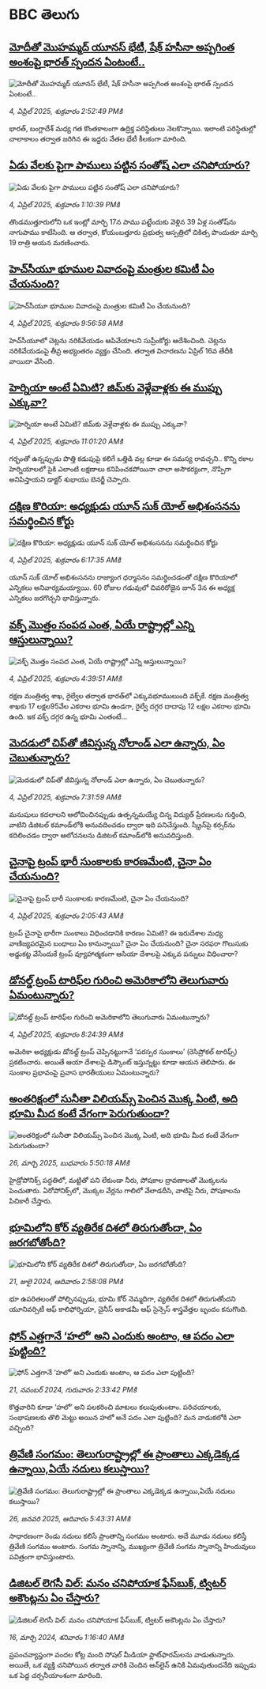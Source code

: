 # BBC తెలుగు## [మోదీతో మొహమ్మద్ యూనస్‌ భేటీ, షేక్ హసీనా అప్పగింత అంశంపై భారత్ స్పందన ఏంటంటే..](https://www.bbc.com/telugu/articles/c4g2zly31q9o?at_campaign=githubrss)![మోదీతో మొహమ్మద్ యూనస్‌ భేటీ, షేక్ హసీనా అప్పగింత అంశంపై భారత్ స్పందన ఏంటంటే..](https://ichef.bbci.co.uk/ace/standard/240/cpsprodpb/0866/live/bafaef40-1162-11f0-ba60-99b08c2860b3.jpg)_4, ఏప్రిల్ 2025, శుక్రవారం 2:52:49 PMకి_భారత్, బంగ్లాదేశ్ మధ్య గత కొంతకాలంగా ఉద్రిక్త పరిస్థితులు నెలకొన్నాయి. ఇలాంటి పరిస్థితుల్లో చాలాకాలం తర్వాత జరిగిన ఈ ఇద్దరు నేతల భేటీ కీలకంగా మారింది.## [ఏడు వేలకు పైగా పాములు పట్టిన సంతోష్ ఎలా చనిపోయారు?](https://www.bbc.com/telugu/articles/ckg1937y79go?at_campaign=githubrss)![ఏడు వేలకు పైగా పాములు పట్టిన సంతోష్ ఎలా చనిపోయారు?](https://ichef.bbci.co.uk/ace/standard/240/cpsprodpb/9038/live/1550b490-114d-11f0-b234-07dc7691c360.jpg)_4, ఏప్రిల్ 2025, శుక్రవారం 1:10:39 PMకి_తొండముత్తూరులోని ఒక ఇంట్లో మార్చి 17న పాము పట్టేందుకు వెళ్లిన 39 ఏళ్ల సంతోష్‌ను నాగుపాము కాటేసింది. 
ఆ తర్వాత, కోయంబత్తూరు ప్రభుత్వ ఆస్పత్రిలో చికిత్స పొందుతూ మార్చి 19 రాత్రి ఆయన మరణించారు.## [హెచ్‌సీయూ భూముల వివాదంపై మంత్రుల కమిటీ ఏం చేయనుంది? ](https://www.bbc.com/telugu/articles/cn4wz3n3v3ro?at_campaign=githubrss)![హెచ్‌సీయూ భూముల వివాదంపై మంత్రుల కమిటీ ఏం చేయనుంది? ](https://ichef.bbci.co.uk/ace/standard/240/cpsprodpb/74b3/live/98cc64c0-113b-11f0-ac9f-c37d6fd89579.jpg)_4, ఏప్రిల్ 2025, శుక్రవారం 9:56:58 AMకి_హెచ్‌సీయూలో చెట్లను నరికివేయడం ఆపివేయాలని సుప్రీంకోర్టు ఆదేశించింది. చెట్లను నరికివేయడంపై తీవ్ర అభ్యంతరం వ్యక్తం చేసింది. తర్వాత విచారణను ఏప్రిల్ 16వ తేదీకి వాయిదా వేసింది.## [హెర్నియా అంటే ఏమిటి? జిమ్‌‌కు వెళ్లేవాళ్లకు ఈ ముప్పు ఎక్కువా?](https://www.bbc.com/telugu/articles/c0jgdyjzy8do?at_campaign=githubrss)![హెర్నియా అంటే ఏమిటి? జిమ్‌‌కు వెళ్లేవాళ్లకు ఈ ముప్పు ఎక్కువా?](https://ichef.bbci.co.uk/ace/standard/240/cpsprodpb/cc1e/live/e43d77c0-1143-11f0-bf77-53586c0d950e.jpg)_4, ఏప్రిల్ 2025, శుక్రవారం 11:01:20 AMకి_గర్భంతో ఉన్నప్పుడు పొత్తి కడుపుపై కలిగే ఒత్తిడి వల్ల కూడా ఈ సమస్య రావచ్చని.. కొన్ని రకాల హెర్నియాలలో పైకి ఎలాంటి లక్షణాలు కనిపించకపోయినా చాలా అసౌకర్యంగా, నొప్పిగా అనిపిస్తాయని డాక్టర్ శుభాయు బెనర్జీ చెప్పారు.## [దక్షిణ కొరియా: అధ్యక్షుడు యూన్ సుక్ యోల్ అభిశంసనను సమర్థించిన కోర్టు](https://www.bbc.com/telugu/articles/czx15kqg2x2o?at_campaign=githubrss)![దక్షిణ కొరియా: అధ్యక్షుడు యూన్ సుక్ యోల్ అభిశంసనను సమర్థించిన కోర్టు](https://ichef.bbci.co.uk/ace/standard/240/cpsprodpb/24e7/live/46f23e90-111d-11f0-b9d8-bd74da7b5dce.jpg)_4, ఏప్రిల్ 2025, శుక్రవారం 6:17:35 AMకి_యూన్ సుక్ యోల్ అభిశంసనను రాజ్యాంగ ధర్మాసనం సమర్థించడంతో దక్షిణ కొరియాలో ఎన్నికలు అనివార్యమయ్యాయి. 60 రోజుల గడువులో చివరిరోజైన జూన్ 3న ఈ అధ్యక్ష ఎన్నికలు జరగొచ్చని భావిస్తున్నారు.## [వక్ఫ్ మొత్తం సంపద ఎంత, ఏయే రాష్ట్రాల్లో ఎన్ని ఆస్తులున్నాయి?](https://www.bbc.com/telugu/articles/c8rgjj5zy76o?at_campaign=githubrss)![వక్ఫ్ మొత్తం సంపద ఎంత, ఏయే రాష్ట్రాల్లో ఎన్ని ఆస్తులున్నాయి?](https://ichef.bbci.co.uk/ace/standard/240/cpsprodpb/9bb6/live/6754c0a0-110d-11f0-850a-d542d822e82d.jpg)_4, ఏప్రిల్ 2025, శుక్రవారం 4:39:51 AMకి_రక్షణ మంత్రిత్వ శాఖ, రైల్వేల తర్వాత భారత్‌లో ఎక్కువభూములుంది వక్ఫ్‌కే. రక్షణ మంత్రిత్వ శాఖకు 17 లక్షల95వేల ఎకరాల భూమి ఉండగా, రైల్వే దగ్గర దాదాపు 12 లక్షల ఎకరాల భూమి ఉంది.  ఇక వక్ఫ్ దగ్గర ఉన్న భూమి ఎంతంటే...## [మెదడులో చిప్‌తో జీవిస్తున్న నోలాండ్ ఎలా ఉన్నారు, ఏం చెబుతున్నారు? ](https://www.bbc.com/telugu/articles/cz7vz9w4nrpo?at_campaign=githubrss)![మెదడులో చిప్‌తో జీవిస్తున్న నోలాండ్ ఎలా ఉన్నారు, ఏం చెబుతున్నారు? ](https://ichef.bbci.co.uk/ace/standard/240/cpsprodpb/98f6/live/c72680f0-07c0-11f0-88b7-5556e7b55c5e.jpg)_4, ఏప్రిల్ 2025, శుక్రవారం 7:31:59 AMకి_మనుషులు కదలాలని ఆలోచించినప్పుడు ఉత్పన్నమయ్యే చిన్న విద్యుత్ ప్రేరణలను గుర్తించి, వాటిని డిజిటల్ కమాండ్‌లోకి అనువదించడం ద్వారా ఇది పనిచేస్తుంది. స్క్రీన్‌పై కర్సర్‌ను కదిలించడం ద్వారా ఆలోచనలను డిజిటల్ కమాండ్‌లోకి అనువదిస్తుంది.## [చైనాపై ట్రంప్ భారీ సుంకాలకు కారణమేంటి, చైనా ఏం చేయనుంది?](https://www.bbc.com/telugu/articles/c87pxnqll83o?at_campaign=githubrss)![చైనాపై ట్రంప్ భారీ సుంకాలకు కారణమేంటి, చైనా ఏం చేయనుంది?](https://ichef.bbci.co.uk/ace/standard/240/cpsprodpb/d659/live/f2cf43d0-1090-11f0-b234-07dc7691c360.jpg)_4, ఏప్రిల్ 2025, శుక్రవారం 2:05:43 AMకి_ట్రంప్ చైనాపై భారీగా సుంకాలు విధించడానికి కారణం ఏమిటి? ఈ ఇరుదేశాల మధ్య వాణిజ్యపరమైన బంధాలు ఏం కానున్నాయి? చైనా ఏం చేయనుంది? చైనా సరఫరా గొలుసుకు అడ్డుకట్ట వేసేందుకే ట్రంప్ వ్యూహాత్మకంగా ఆసియా దేశాలపై ఎక్కువ పన్నులు విధించారా?## [డోనల్డ్ ట్రంప్ టారిఫ్‌ల గురించి అమెరికాలోని తెలుగువారు ఏమంటున్నారు?](https://www.bbc.com/telugu/articles/c3wxe17pv7zo?at_campaign=githubrss)![డోనల్డ్ ట్రంప్ టారిఫ్‌ల గురించి అమెరికాలోని తెలుగువారు ఏమంటున్నారు?](https://ichef.bbci.co.uk/ace/standard/240/cpsprodpb/f3e7/live/d93cd080-112c-11f0-ac9f-c37d6fd89579.jpg)_4, ఏప్రిల్ 2025, శుక్రవారం 8:24:39 AMకి_అమెరికా అధ్యక్షుడు డోనల్డ్ ట్రంప్ చెప్పినట్టుగానే ‘పరస్పర సుంకాలు’ (రెసిప్రోకల్ టారిఫ్స్) ప్రకటించారు. అయితే ఆయా దేశాలపై డిస్కౌంట్ ఇస్తున్నట్టు కూడా ఆయన తెలిపారు. ఈ సుంకాల ప్రభావంపై ప్రవాస భారతీయులు ఏమంటున్నారు?## [అంతరిక్షంలో సునీతా విలియమ్స్ పెంచిన మొక్క ఏంటి, అది భూమి మీద కంటే వేగంగా పెరుగుతుందా?](https://www.bbc.com/telugu/articles/c1mn43gmj39o?at_campaign=githubrss)![అంతరిక్షంలో సునీతా విలియమ్స్ పెంచిన మొక్క ఏంటి, అది భూమి మీద కంటే వేగంగా పెరుగుతుందా?](https://ichef.bbci.co.uk/ace/standard/240/cpsprodpb/931a/live/71e4f570-0966-11f0-94d4-6f954f5dcfa3.jpg)_26, మార్చి 2025, బుధవారం 5:50:18 AMకి_హైడ్రోపోనిక్స్‌ పద్ధతిలో, మట్టితో పని లేకుండా నీరు, పోషకాల ద్రావణాలతో మొక్కలను పెంచుతారు. ఏరోపోనిక్స్‌లో, మొక్కల వేర్లను గాలిలో వేలాడదీసి, వాటిపై నీరు, పోషకాలను పిచికారీ చేస్తారు.## [భూమిలోని కోర్ వ్యతిరేక దిశలో తిరుగుతోందా, ఏం జరగబోతోంది?](https://www.bbc.com/telugu/articles/crgr7rnd7g4o?at_campaign=githubrss)![భూమిలోని కోర్ వ్యతిరేక దిశలో తిరుగుతోందా, ఏం జరగబోతోంది?](https://ichef.bbci.co.uk/ace/standard/240/cpsprodpb/cc28/live/4457bc00-3ec3-11ef-b2f4-77406157b906.jpg)_21, జులై 2024, ఆదివారం 2:58:08 PMకి_భూ ఉపరితలంతో పోల్చినప్పుడు, భూమి కోర్ నెమ్మదిగా, వ్యతిరేక దిశలో తిరుగుతోందని యూనివర్సిటీ ఆఫ్ కాలిఫోర్నియా, చైనీస్ అకాడమీ ఆఫ్ సైన్సెస్‌ శాస్త్రవేత్తల బృందం కనుగొంది.## [ఫోన్ ఎత్తగానే ‘హలో’ అని ఎందుకు అంటాం, ఆ పదం ఎలా పుట్టింది?](https://www.bbc.com/telugu/articles/cgj7x7gdjq4o?at_campaign=githubrss)![ఫోన్ ఎత్తగానే ‘హలో’ అని ఎందుకు అంటాం, ఆ పదం ఎలా పుట్టింది?](https://ichef.bbci.co.uk/ace/standard/240/cpsprodpb/0618/live/7a20ebb0-a807-11ef-b21e-5359bd56d02f.jpg)_21, నవంబర్ 2024, గురువారం 2:33:42 PMకి_కొత్తవారిని కూడా ‘హలో’ అని పలకరించి మాటలు కలుపుతుంటాం.  పరిచయాలకు, సంభాషణలకు తొలి మెట్టు అయిన హలో అనే పదం ఎలా పుట్టింది? మన వాడుకలోకి ఎలా వచ్చింది?## [త్రివేణి సంగమం: తెలుగురాష్ట్రాల్లో ఈ ప్రాంతాలు ఎక్కడెక్కడ ఉన్నాయి,ఏయే నదులు కలుస్తాయి? ](https://www.bbc.com/telugu/articles/cz7elrr17jeo?at_campaign=githubrss)![త్రివేణి సంగమం: తెలుగురాష్ట్రాల్లో ఈ ప్రాంతాలు ఎక్కడెక్కడ ఉన్నాయి,ఏయే నదులు కలుస్తాయి? ](https://ichef.bbci.co.uk/ace/standard/240/cpsprodpb/9dad/live/7f50e780-da42-11ef-a37f-eba91255dc3d.jpg)_26, జనవరి 2025, ఆదివారం 5:43:31 AMకి_సాధారణంగా రెండు నదులు కలిసే ప్రాంతాన్ని సంగమం అంటారు. అదే మూడు నదులు కలిస్తే త్రివేణి సంగమం అంటారు. సంగమ స్నానాన్ని, ముఖ్యంగా త్రివేణి సంగమ స్నానాన్ని హిందువులు పవిత్రంగా భావిస్తుంటారు.## [డిజిటల్ లెగసీ విల్: మనం చనిపోయాక ఫేస్‌బుక్, ట్విటర్‌ అకౌంట్లను ఏం చేస్తారు?](https://www.bbc.com/telugu/articles/cx0zl1qeyq2o?at_campaign=githubrss)![డిజిటల్ లెగసీ విల్: మనం చనిపోయాక ఫేస్‌బుక్, ట్విటర్‌ అకౌంట్లను ఏం చేస్తారు?](https://ichef.bbci.co.uk/ace/standard/240/cpsprodpb/bea2/live/2323ffd0-e2d4-11ee-9410-0f893255c2a0.jpg)_16, మార్చి 2024, శనివారం 1:16:40 AMకి_ప్రపంచవ్యాప్తంగా వందల కోట్ల మంది సోషల్ మీడియా ఫ్లాట్‌ఫారమ్‌లను వాడుతున్నారు. అయితే, ఒక వ్యక్తి చనిపోయిన తర్వాత వారికి చెందిన ఆన్‌లైన్ ఉనికి ఏమవుతుందనేది ఇప్పుడు ఒక పెద్ద చర్చనీయాంశంగా మారింది.